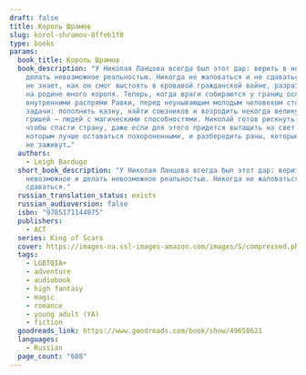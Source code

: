 ```yaml
---
draft: false
title: Король Шрамов
slug: korol-shramov-0ffeb1f0
type: books
params:
  book_title: Король Шрамов
  book_description: "У Николая Ланцова всегда был этот дар: верить в невозможное и
    делать невозможное реальностью. Никогда не жаловаться и не сдаваться. Никто
    не знает, как он смог выстоять в кровавой гражданской войне, разразившейся
    на родине юного короля. Теперь, когда враги собираются у границ ослабленной
    внутренними распрями Равки, перед неунывающим молодым человеком стоят новые
    задачи: пополнить казну, найти союзников и возродить некогда великую армию
    гришей – людей с магическими способностями. Николай готов рискнуть всем,
    чтобы спасти страну, даже если для этого придется вытащить на свет секреты,
    которым лучше оставаться похороненными, и разбередить раны, которые никогда
    не заживут…"
  authors:
    - Leigh Bardugo
  short_book_description: "У Николая Ланцова всегда был этот дар: верить в
    невозможное и делать невозможное реальностью. Никогда не жаловаться и не
    сдаваться."
  russian_translation_status: exists
  russian_audioversion: false
  isbn: "9785171144975"
  publishers:
    - АСТ
  series: King of Scars
  cover: https://images-na.ssl-images-amazon.com/images/S/compressed.photo.goodreads.com/books/1569661530l/49658621.jpg
  tags:
    - LGBTQIA+
    - adventure
    - audiobook
    - high fantasy
    - magic
    - romance
    - young adult (YA)
    - fiction
  goodreads_link: https://www.goodreads.com/book/show/49658621
  languages:
    - Russian
  page_count: "608"
---
```

